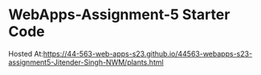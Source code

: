 # WebApps-Assignment-5 Starter Code
Hosted At:https://44-563-web-apps-s23.github.io/44563-webapps-s23-assignment5-Jitender-Singh-NWM/plants.html